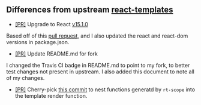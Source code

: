 ## Differences from upstream [react-templates](https://github.com/wix/react-templates)

* [[PR]](igetgames/react-templates#1) Upgrade to React [v15.1.0](https://github.com/facebook/react/releases/tag/v15.1.0)

Based off of this [pull request](nippur72/react-templates#5), and I also updated the react and react-dom versions in package.json.

* [[PR]](igetgames/react-templates#2) Update README.md for fork

I changed the Travis CI badge in README.md to point to my fork, to better test changes not present in upstream.
I also added this document to note all of my changes.

* [[PR]](igetgames/react-templates#4) Cherry-pick [this commit](nippur72/react-templates@696144b707fc530b1fc3e5baf4bcac1f2d9f577b) to nest functions generatd by `rt-scope` into the template render function.
